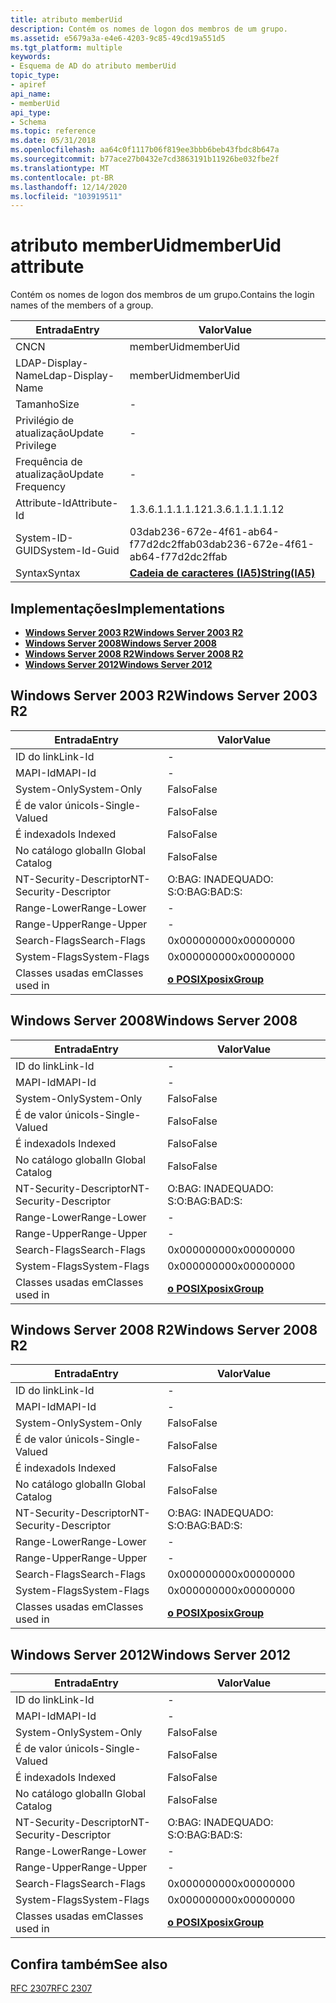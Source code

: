 ```yaml
---
title: atributo memberUid
description: Contém os nomes de logon dos membros de um grupo.
ms.assetid: e5679a3a-e4e6-4203-9c85-49cd19a551d5
ms.tgt_platform: multiple
keywords:
- Esquema de AD do atributo memberUid
topic_type:
- apiref
api_name:
- memberUid
api_type:
- Schema
ms.topic: reference
ms.date: 05/31/2018
ms.openlocfilehash: aa64c0f1117b06f819ee3bbb6beb43fbdc8b647a
ms.sourcegitcommit: b77ace27b0432e7cd3863191b11926be032fbe2f
ms.translationtype: MT
ms.contentlocale: pt-BR
ms.lasthandoff: 12/14/2020
ms.locfileid: "103919511"
---
```

# <a name="memberuid-attribute"></a><span data-ttu-id="e11df-104">atributo memberUid</span><span class="sxs-lookup"><span data-stu-id="e11df-104">memberUid attribute</span></span>

<span data-ttu-id="e11df-105">Contém os nomes de logon dos membros de um grupo.</span><span class="sxs-lookup"><span data-stu-id="e11df-105">Contains the login names of the members of a group.</span></span>



| <span data-ttu-id="e11df-106">Entrada</span><span class="sxs-lookup"><span data-stu-id="e11df-106">Entry</span></span> | <span data-ttu-id="e11df-107">Valor</span><span class="sxs-lookup"><span data-stu-id="e11df-107">Value</span></span> |
|-------------------|--------------------------------------|
| <span data-ttu-id="e11df-108">CN</span><span class="sxs-lookup"><span data-stu-id="e11df-108">CN</span></span>                | <span data-ttu-id="e11df-109">memberUid</span><span class="sxs-lookup"><span data-stu-id="e11df-109">memberUid</span></span>                            |
| <span data-ttu-id="e11df-110">LDAP-Display-Name</span><span class="sxs-lookup"><span data-stu-id="e11df-110">Ldap-Display-Name</span></span> | <span data-ttu-id="e11df-111">memberUid</span><span class="sxs-lookup"><span data-stu-id="e11df-111">memberUid</span></span>                            |
| <span data-ttu-id="e11df-112">Tamanho</span><span class="sxs-lookup"><span data-stu-id="e11df-112">Size</span></span>              | \-                                   |
| <span data-ttu-id="e11df-113">Privilégio de atualização</span><span class="sxs-lookup"><span data-stu-id="e11df-113">Update Privilege</span></span>  | \-                                   |
| <span data-ttu-id="e11df-114">Frequência de atualização</span><span class="sxs-lookup"><span data-stu-id="e11df-114">Update Frequency</span></span>  | \-                                   |
| <span data-ttu-id="e11df-115">Attribute-Id</span><span class="sxs-lookup"><span data-stu-id="e11df-115">Attribute-Id</span></span>      | <span data-ttu-id="e11df-116">1.3.6.1.1.1.1.12</span><span class="sxs-lookup"><span data-stu-id="e11df-116">1.3.6.1.1.1.1.12</span></span>                     |
| <span data-ttu-id="e11df-117">System-ID-GUID</span><span class="sxs-lookup"><span data-stu-id="e11df-117">System-Id-Guid</span></span>    | <span data-ttu-id="e11df-118">03dab236-672e-4f61-ab64-f77d2dc2ffab</span><span class="sxs-lookup"><span data-stu-id="e11df-118">03dab236-672e-4f61-ab64-f77d2dc2ffab</span></span> |
| <span data-ttu-id="e11df-119">Syntax</span><span class="sxs-lookup"><span data-stu-id="e11df-119">Syntax</span></span>            | [<span data-ttu-id="e11df-120">**Cadeia de caracteres (IA5)**</span><span class="sxs-lookup"><span data-stu-id="e11df-120">**String(IA5)**</span></span>](s-string-ia5.md)  |



## <a name="implementations"></a><span data-ttu-id="e11df-121">Implementações</span><span class="sxs-lookup"><span data-stu-id="e11df-121">Implementations</span></span>

-   [<span data-ttu-id="e11df-122">**Windows Server 2003 R2**</span><span class="sxs-lookup"><span data-stu-id="e11df-122">**Windows Server 2003 R2**</span></span>](#windows-server-2003-r2)
-   [<span data-ttu-id="e11df-123">**Windows Server 2008**</span><span class="sxs-lookup"><span data-stu-id="e11df-123">**Windows Server 2008**</span></span>](#windows-server-2008)
-   [<span data-ttu-id="e11df-124">**Windows Server 2008 R2**</span><span class="sxs-lookup"><span data-stu-id="e11df-124">**Windows Server 2008 R2**</span></span>](#windows-server-2008-r2)
-   [<span data-ttu-id="e11df-125">**Windows Server 2012**</span><span class="sxs-lookup"><span data-stu-id="e11df-125">**Windows Server 2012**</span></span>](#windows-server-2012)

## <a name="windows-server-2003-r2"></a><span data-ttu-id="e11df-126">Windows Server 2003 R2</span><span class="sxs-lookup"><span data-stu-id="e11df-126">Windows Server 2003 R2</span></span>



| <span data-ttu-id="e11df-127">Entrada</span><span class="sxs-lookup"><span data-stu-id="e11df-127">Entry</span></span> | <span data-ttu-id="e11df-128">Valor</span><span class="sxs-lookup"><span data-stu-id="e11df-128">Value</span></span> |
|------------------------|-----------------------------------------------|
| <span data-ttu-id="e11df-129">ID do link</span><span class="sxs-lookup"><span data-stu-id="e11df-129">Link-Id</span></span>                | \-                                            |
| <span data-ttu-id="e11df-130">MAPI-Id</span><span class="sxs-lookup"><span data-stu-id="e11df-130">MAPI-Id</span></span>                | \-                                            |
| <span data-ttu-id="e11df-131">System-Only</span><span class="sxs-lookup"><span data-stu-id="e11df-131">System-Only</span></span>            | <span data-ttu-id="e11df-132">Falso</span><span class="sxs-lookup"><span data-stu-id="e11df-132">False</span></span>                                         |
| <span data-ttu-id="e11df-133">É de valor único</span><span class="sxs-lookup"><span data-stu-id="e11df-133">Is-Single-Valued</span></span>       | <span data-ttu-id="e11df-134">Falso</span><span class="sxs-lookup"><span data-stu-id="e11df-134">False</span></span>                                         |
| <span data-ttu-id="e11df-135">É indexado</span><span class="sxs-lookup"><span data-stu-id="e11df-135">Is Indexed</span></span>             | <span data-ttu-id="e11df-136">Falso</span><span class="sxs-lookup"><span data-stu-id="e11df-136">False</span></span>                                         |
| <span data-ttu-id="e11df-137">No catálogo global</span><span class="sxs-lookup"><span data-stu-id="e11df-137">In Global Catalog</span></span>      | <span data-ttu-id="e11df-138">Falso</span><span class="sxs-lookup"><span data-stu-id="e11df-138">False</span></span>                                         |
| <span data-ttu-id="e11df-139">NT-Security-Descriptor</span><span class="sxs-lookup"><span data-stu-id="e11df-139">NT-Security-Descriptor</span></span> | <span data-ttu-id="e11df-140">O:BAG: INADEQUADO: S:</span><span class="sxs-lookup"><span data-stu-id="e11df-140">O:BAG:BAD:S:</span></span>                                  |
| <span data-ttu-id="e11df-141">Range-Lower</span><span class="sxs-lookup"><span data-stu-id="e11df-141">Range-Lower</span></span>            | \-                                            |
| <span data-ttu-id="e11df-142">Range-Upper</span><span class="sxs-lookup"><span data-stu-id="e11df-142">Range-Upper</span></span>            | \-                                            |
| <span data-ttu-id="e11df-143">Search-Flags</span><span class="sxs-lookup"><span data-stu-id="e11df-143">Search-Flags</span></span>           | <span data-ttu-id="e11df-144">0x00000000</span><span class="sxs-lookup"><span data-stu-id="e11df-144">0x00000000</span></span>                                    |
| <span data-ttu-id="e11df-145">System-Flags</span><span class="sxs-lookup"><span data-stu-id="e11df-145">System-Flags</span></span>           | <span data-ttu-id="e11df-146">0x00000000</span><span class="sxs-lookup"><span data-stu-id="e11df-146">0x00000000</span></span>                                    |
| <span data-ttu-id="e11df-147">Classes usadas em</span><span class="sxs-lookup"><span data-stu-id="e11df-147">Classes used in</span></span>        | [<span data-ttu-id="e11df-148">**o POSIX**</span><span class="sxs-lookup"><span data-stu-id="e11df-148">**posixGroup**</span></span>](c-posixgroup.md)<br/> |



## <a name="windows-server-2008"></a><span data-ttu-id="e11df-149">Windows Server 2008</span><span class="sxs-lookup"><span data-stu-id="e11df-149">Windows Server 2008</span></span>



| <span data-ttu-id="e11df-150">Entrada</span><span class="sxs-lookup"><span data-stu-id="e11df-150">Entry</span></span> | <span data-ttu-id="e11df-151">Valor</span><span class="sxs-lookup"><span data-stu-id="e11df-151">Value</span></span> |
|------------------------|-----------------------------------------------|
| <span data-ttu-id="e11df-152">ID do link</span><span class="sxs-lookup"><span data-stu-id="e11df-152">Link-Id</span></span>                | \-                                            |
| <span data-ttu-id="e11df-153">MAPI-Id</span><span class="sxs-lookup"><span data-stu-id="e11df-153">MAPI-Id</span></span>                | \-                                            |
| <span data-ttu-id="e11df-154">System-Only</span><span class="sxs-lookup"><span data-stu-id="e11df-154">System-Only</span></span>            | <span data-ttu-id="e11df-155">Falso</span><span class="sxs-lookup"><span data-stu-id="e11df-155">False</span></span>                                         |
| <span data-ttu-id="e11df-156">É de valor único</span><span class="sxs-lookup"><span data-stu-id="e11df-156">Is-Single-Valued</span></span>       | <span data-ttu-id="e11df-157">Falso</span><span class="sxs-lookup"><span data-stu-id="e11df-157">False</span></span>                                         |
| <span data-ttu-id="e11df-158">É indexado</span><span class="sxs-lookup"><span data-stu-id="e11df-158">Is Indexed</span></span>             | <span data-ttu-id="e11df-159">Falso</span><span class="sxs-lookup"><span data-stu-id="e11df-159">False</span></span>                                         |
| <span data-ttu-id="e11df-160">No catálogo global</span><span class="sxs-lookup"><span data-stu-id="e11df-160">In Global Catalog</span></span>      | <span data-ttu-id="e11df-161">Falso</span><span class="sxs-lookup"><span data-stu-id="e11df-161">False</span></span>                                         |
| <span data-ttu-id="e11df-162">NT-Security-Descriptor</span><span class="sxs-lookup"><span data-stu-id="e11df-162">NT-Security-Descriptor</span></span> | <span data-ttu-id="e11df-163">O:BAG: INADEQUADO: S:</span><span class="sxs-lookup"><span data-stu-id="e11df-163">O:BAG:BAD:S:</span></span>                                  |
| <span data-ttu-id="e11df-164">Range-Lower</span><span class="sxs-lookup"><span data-stu-id="e11df-164">Range-Lower</span></span>            | \-                                            |
| <span data-ttu-id="e11df-165">Range-Upper</span><span class="sxs-lookup"><span data-stu-id="e11df-165">Range-Upper</span></span>            | \-                                            |
| <span data-ttu-id="e11df-166">Search-Flags</span><span class="sxs-lookup"><span data-stu-id="e11df-166">Search-Flags</span></span>           | <span data-ttu-id="e11df-167">0x00000000</span><span class="sxs-lookup"><span data-stu-id="e11df-167">0x00000000</span></span>                                    |
| <span data-ttu-id="e11df-168">System-Flags</span><span class="sxs-lookup"><span data-stu-id="e11df-168">System-Flags</span></span>           | <span data-ttu-id="e11df-169">0x00000000</span><span class="sxs-lookup"><span data-stu-id="e11df-169">0x00000000</span></span>                                    |
| <span data-ttu-id="e11df-170">Classes usadas em</span><span class="sxs-lookup"><span data-stu-id="e11df-170">Classes used in</span></span>        | [<span data-ttu-id="e11df-171">**o POSIX**</span><span class="sxs-lookup"><span data-stu-id="e11df-171">**posixGroup**</span></span>](c-posixgroup.md)<br/> |



## <a name="windows-server-2008-r2"></a><span data-ttu-id="e11df-172">Windows Server 2008 R2</span><span class="sxs-lookup"><span data-stu-id="e11df-172">Windows Server 2008 R2</span></span>



| <span data-ttu-id="e11df-173">Entrada</span><span class="sxs-lookup"><span data-stu-id="e11df-173">Entry</span></span> | <span data-ttu-id="e11df-174">Valor</span><span class="sxs-lookup"><span data-stu-id="e11df-174">Value</span></span> |
|------------------------|-----------------------------------------------|
| <span data-ttu-id="e11df-175">ID do link</span><span class="sxs-lookup"><span data-stu-id="e11df-175">Link-Id</span></span>                | \-                                            |
| <span data-ttu-id="e11df-176">MAPI-Id</span><span class="sxs-lookup"><span data-stu-id="e11df-176">MAPI-Id</span></span>                | \-                                            |
| <span data-ttu-id="e11df-177">System-Only</span><span class="sxs-lookup"><span data-stu-id="e11df-177">System-Only</span></span>            | <span data-ttu-id="e11df-178">Falso</span><span class="sxs-lookup"><span data-stu-id="e11df-178">False</span></span>                                         |
| <span data-ttu-id="e11df-179">É de valor único</span><span class="sxs-lookup"><span data-stu-id="e11df-179">Is-Single-Valued</span></span>       | <span data-ttu-id="e11df-180">Falso</span><span class="sxs-lookup"><span data-stu-id="e11df-180">False</span></span>                                         |
| <span data-ttu-id="e11df-181">É indexado</span><span class="sxs-lookup"><span data-stu-id="e11df-181">Is Indexed</span></span>             | <span data-ttu-id="e11df-182">Falso</span><span class="sxs-lookup"><span data-stu-id="e11df-182">False</span></span>                                         |
| <span data-ttu-id="e11df-183">No catálogo global</span><span class="sxs-lookup"><span data-stu-id="e11df-183">In Global Catalog</span></span>      | <span data-ttu-id="e11df-184">Falso</span><span class="sxs-lookup"><span data-stu-id="e11df-184">False</span></span>                                         |
| <span data-ttu-id="e11df-185">NT-Security-Descriptor</span><span class="sxs-lookup"><span data-stu-id="e11df-185">NT-Security-Descriptor</span></span> | <span data-ttu-id="e11df-186">O:BAG: INADEQUADO: S:</span><span class="sxs-lookup"><span data-stu-id="e11df-186">O:BAG:BAD:S:</span></span>                                  |
| <span data-ttu-id="e11df-187">Range-Lower</span><span class="sxs-lookup"><span data-stu-id="e11df-187">Range-Lower</span></span>            | \-                                            |
| <span data-ttu-id="e11df-188">Range-Upper</span><span class="sxs-lookup"><span data-stu-id="e11df-188">Range-Upper</span></span>            | \-                                            |
| <span data-ttu-id="e11df-189">Search-Flags</span><span class="sxs-lookup"><span data-stu-id="e11df-189">Search-Flags</span></span>           | <span data-ttu-id="e11df-190">0x00000000</span><span class="sxs-lookup"><span data-stu-id="e11df-190">0x00000000</span></span>                                    |
| <span data-ttu-id="e11df-191">System-Flags</span><span class="sxs-lookup"><span data-stu-id="e11df-191">System-Flags</span></span>           | <span data-ttu-id="e11df-192">0x00000000</span><span class="sxs-lookup"><span data-stu-id="e11df-192">0x00000000</span></span>                                    |
| <span data-ttu-id="e11df-193">Classes usadas em</span><span class="sxs-lookup"><span data-stu-id="e11df-193">Classes used in</span></span>        | [<span data-ttu-id="e11df-194">**o POSIX**</span><span class="sxs-lookup"><span data-stu-id="e11df-194">**posixGroup**</span></span>](c-posixgroup.md)<br/> |



## <a name="windows-server-2012"></a><span data-ttu-id="e11df-195">Windows Server 2012</span><span class="sxs-lookup"><span data-stu-id="e11df-195">Windows Server 2012</span></span>



| <span data-ttu-id="e11df-196">Entrada</span><span class="sxs-lookup"><span data-stu-id="e11df-196">Entry</span></span> | <span data-ttu-id="e11df-197">Valor</span><span class="sxs-lookup"><span data-stu-id="e11df-197">Value</span></span> |
|------------------------|-----------------------------------------------|
| <span data-ttu-id="e11df-198">ID do link</span><span class="sxs-lookup"><span data-stu-id="e11df-198">Link-Id</span></span>                | \-                                            |
| <span data-ttu-id="e11df-199">MAPI-Id</span><span class="sxs-lookup"><span data-stu-id="e11df-199">MAPI-Id</span></span>                | \-                                            |
| <span data-ttu-id="e11df-200">System-Only</span><span class="sxs-lookup"><span data-stu-id="e11df-200">System-Only</span></span>            | <span data-ttu-id="e11df-201">Falso</span><span class="sxs-lookup"><span data-stu-id="e11df-201">False</span></span>                                         |
| <span data-ttu-id="e11df-202">É de valor único</span><span class="sxs-lookup"><span data-stu-id="e11df-202">Is-Single-Valued</span></span>       | <span data-ttu-id="e11df-203">Falso</span><span class="sxs-lookup"><span data-stu-id="e11df-203">False</span></span>                                         |
| <span data-ttu-id="e11df-204">É indexado</span><span class="sxs-lookup"><span data-stu-id="e11df-204">Is Indexed</span></span>             | <span data-ttu-id="e11df-205">Falso</span><span class="sxs-lookup"><span data-stu-id="e11df-205">False</span></span>                                         |
| <span data-ttu-id="e11df-206">No catálogo global</span><span class="sxs-lookup"><span data-stu-id="e11df-206">In Global Catalog</span></span>      | <span data-ttu-id="e11df-207">Falso</span><span class="sxs-lookup"><span data-stu-id="e11df-207">False</span></span>                                         |
| <span data-ttu-id="e11df-208">NT-Security-Descriptor</span><span class="sxs-lookup"><span data-stu-id="e11df-208">NT-Security-Descriptor</span></span> | <span data-ttu-id="e11df-209">O:BAG: INADEQUADO: S:</span><span class="sxs-lookup"><span data-stu-id="e11df-209">O:BAG:BAD:S:</span></span>                                  |
| <span data-ttu-id="e11df-210">Range-Lower</span><span class="sxs-lookup"><span data-stu-id="e11df-210">Range-Lower</span></span>            | \-                                            |
| <span data-ttu-id="e11df-211">Range-Upper</span><span class="sxs-lookup"><span data-stu-id="e11df-211">Range-Upper</span></span>            | \-                                            |
| <span data-ttu-id="e11df-212">Search-Flags</span><span class="sxs-lookup"><span data-stu-id="e11df-212">Search-Flags</span></span>           | <span data-ttu-id="e11df-213">0x00000000</span><span class="sxs-lookup"><span data-stu-id="e11df-213">0x00000000</span></span>                                    |
| <span data-ttu-id="e11df-214">System-Flags</span><span class="sxs-lookup"><span data-stu-id="e11df-214">System-Flags</span></span>           | <span data-ttu-id="e11df-215">0x00000000</span><span class="sxs-lookup"><span data-stu-id="e11df-215">0x00000000</span></span>                                    |
| <span data-ttu-id="e11df-216">Classes usadas em</span><span class="sxs-lookup"><span data-stu-id="e11df-216">Classes used in</span></span>        | [<span data-ttu-id="e11df-217">**o POSIX**</span><span class="sxs-lookup"><span data-stu-id="e11df-217">**posixGroup**</span></span>](c-posixgroup.md)<br/> |



## <a name="see-also"></a><span data-ttu-id="e11df-218">Confira também</span><span class="sxs-lookup"><span data-stu-id="e11df-218">See also</span></span>

<dl> <dt>

[<span data-ttu-id="e11df-219">RFC 2307</span><span class="sxs-lookup"><span data-stu-id="e11df-219">RFC 2307</span></span>](https://www.ietf.org/rfc/rfc2307.txt)
</dt> </dl>

 

 





